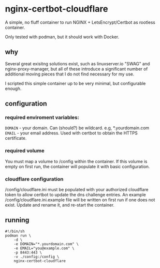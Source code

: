# nginx-certbot-cloudflare

A simple, no fluff container to run NGINX + LetsEncrypt/Certbot as rootless container.  

Only tested with podman, but it should work with Docker. 

## why

Several great exisitng solutions exist, such as linuxserver.io "SWAG" and nginx-proxy-manager, but all of these
introduce a significant number of additional moving pieces that I do not find necessary for my use.  

I scripted this simple container up to be very minimal, but configurable enough. 

## configuration

### required enviroment variables:

`DOMAIN` - your domain. Can (should?) be wildcard.  e.g, *.yourdomain.com
`EMAIL` - your email address.  Used with certbot to obtain the HTTPS certificate.

### required volume

You must map a volume to /config within the container.  If this volume is empty on first run, the container will populate it with basic configuration.  

### cloudflare configuration

/config/cloudflare.ini must be populated with your authorized cloudflare token to allow certbot to update the dns challenge entries. An example /config/cloudflare.ini.example file will be written on first run if one does not exist. Update and rename it, and re-start the container.

## running
```
#!/bin/sh
podman run \
    -d \
    -e DOMAIN="*.yourdomain.com" \
    -e EMAIL="you@example.com" \
    -p 8443:443 \
    -v ./config:/config \
    nginx-certbot-cloudflare
```



